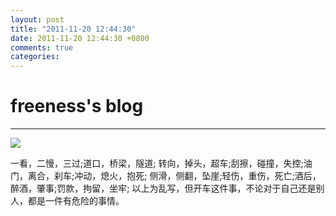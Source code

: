 ```yaml
---
layout: post
title: "2011-11-20 12:44:30"
date: 2011-11-20 12:44:30 +0800
comments: true
categories: 
---
```


# freeness's blog

----------

![](http://okqmqrbgo.bkt.clouddn.com/201111201244301.jpg)

>
一看，二慢，三过;道口，桥梁，隧道; 转向，掉头，超车;刮擦，碰撞，失控;油门，离合，刹车;冲动，熄火，抱死; 侧滑，侧翻，坠崖;轻伤，重伤，死亡;酒后，醉酒，肇事;罚款，拘留，坐牢;
以上为乱写，但开车这件事，不论对于自己还是别人，都是一件有危险的事情。